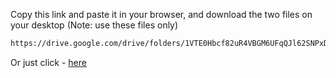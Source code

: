 Copy this link and paste it in your browser, and download the two files on your desktop (Note: use these files only)

```bash
https://drive.google.com/drive/folders/1VTE0Hbcf82uR4VBGM6UFqQJl62SNPxDM?usp=sharing
```
Or just click - [here]([https://chat.whatsapp.com/KkNEauOhBQXHdVcmqIlv9F](https://drive.google.com/drive/folders/1VTE0Hbcf82uR4VBGM6UFqQJl62SNPxDM?usp=sharing))
